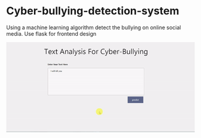 # Cyber-bullying-detection-system
Using a machine learning algorithm detect the bullying on online social media. Use flask for frontend design

![Demo](https://github.com/Sundaresan0502/Cyber-bullying-detection-system/blob/main/Demo_For_Cyber_Bullying_Detection_System.gif)
